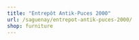 ```yaml
---
title: "Entrepôt Antik-Puces 2000"
url: /saguenay/entrepot-antik-puces-2000/
shop: furniture
---
```

